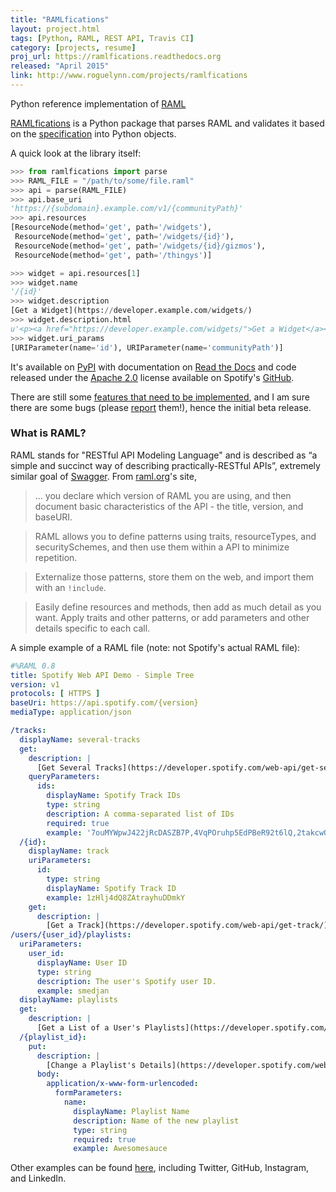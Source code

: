 ```yaml
---
title: "RAMLfications"
layout: project.html
tags: [Python, RAML, REST API, Travis CI]
category: [projects, resume]
proj_url: https://ramlfications.readthedocs.org
released: "April 2015"
link: http://www.roguelynn.com/projects/ramlfications
---
```


Python reference implementation of [RAML][5]

[RAMLfications][4] is a Python package that parses RAML and validates it based on the [specification][5] into Python objects.

A quick look at the library itself:

```python
>>> from ramlfications import parse
>>> RAML_FILE = "/path/to/some/file.raml"
>>> api = parse(RAML_FILE)
>>> api.base_uri
'https://{subdomain}.example.com/v1/{communityPath}'
>>> api.resources
[ResourceNode(method='get', path='/widgets'),
 ResourceNode(method='get', path='/widgets/{id}'),
 ResourceNode(method='get', path='/widgets/{id}/gizmos'),
 ResourceNode(method='get', path='/thingys')]
```

```python
>>> widget = api.resources[1]
>>> widget.name
'/{id}'
>>> widget.description
[Get a Widget](https://developer.example.com/widgets/)
>>> widget.description.html
u'<p><a href="https://developer.example.com/widgets/">Get a Widget</a></p>\n'
>>> widget.uri_params
[URIParameter(name='id'), URIParameter(name='communityPath')]
```

It's available on [PyPI][6] with documentation on [Read the Docs][4] and code released under the [Apache 2.0][7] license available on Spotify's [GitHub][8].

There are still some [features that need to be implemented][9], and I am sure there are some bugs (please [report][10] them!), hence the initial beta release.

### What is RAML?

RAML stands for "RESTful API Modeling Language" and is described as “a simple and succinct way of describing practically-RESTful APIs”, extremely similar goal of [Swagger][1].  From [raml.org][0]'s site,

> ... you declare which version of RAML you are using, and then document basic characteristics of the API - the title, version, and baseURI.

> RAML allows you to define patterns using traits, resourceTypes, and securitySchemes, and then use them within a API to minimize repetition.

> Externalize those patterns, store them on the web, and import them with an `!include`.

> Easily define resources and methods, then add as much detail as you want. Apply traits and other patterns, or add parameters and other details specific to each call.

A simple example of a RAML file (note: not Spotify's actual RAML file):

```yaml
#%RAML 0.8
title: Spotify Web API Demo - Simple Tree
version: v1
protocols: [ HTTPS ]
baseUri: https://api.spotify.com/{version}
mediaType: application/json

/tracks:
  displayName: several-tracks
  get:
    description: |
      [Get Several Tracks](https://developer.spotify.com/web-api/get-several-tracks/)
    queryParameters:
      ids:
        displayName: Spotify Track IDs
        type: string
        description: A comma-separated list of IDs
        required: true
        example: '7ouMYWpwJ422jRcDASZB7P,4VqPOruhp5EdPBeR92t6lQ,2takcwOaAZWiXQijPHIx7B'
  /{id}:
    displayName: track
    uriParameters:
      id:
        type: string
        displayName: Spotify Track ID
        example: 1zHlj4dQ8ZAtrayhuDDmkY
    get:
      description: |
        [Get a Track](https://developer.spotify.com/web-api/get-track/)
/users/{user_id}/playlists:
  uriParameters:
    user_id:
      displayName: User ID
      type: string
      description: The user's Spotify user ID.
      example: smedjan
  displayName: playlists
  get:
    description: |
      [Get a List of a User's Playlists](https://developer.spotify.com/web-api/get-list-users-playlists/)
  /{playlist_id}:
    put:
      description: |
        [Change a Playlist's Details](https://developer.spotify.com/web-api/change-playlist-details/)
      body:
        application/x-www-form-urlencoded:
          formParameters:
            name:
              displayName: Playlist Name
              description: Name of the new playlist
              type: string
              required: true
              example: Awesomesauce
```

Other examples can be found [here][11], including Twitter, GitHub, Instagram, and LinkedIn.


[0]: http://raml.org/
[1]: http://swagger.io/
[2]: https://developer.spotify.com/web-api/console
[3]: https://developer.spotify.com/web-api/
[4]: https://ramlfications.readthedocs.org
[5]: http://raml.org/spec.html
[6]: https://pypi.python.org/pypi/ramlfications
[7]: https://www.apache.org/licenses/LICENSE-2.0
[8]: https://github.com/spotify/ramlfications
[9]: https://github.com/spotify/ramlfications/issues?q=is%3Aopen+is%3Aissue+label%3Afeature
[10]: https://github.com/spotify/ramlfications/issues
[11]: https://github.com/mulesoft/api-console/tree/master/dist/examples
